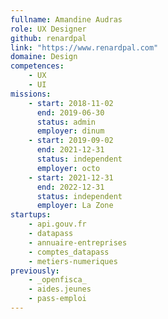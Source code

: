 ```yaml
---
fullname: Amandine Audras
role: UX Designer
github: renardpal
link: "https://www.renardpal.com"
domaine: Design
competences:
    - UX
    - UI
missions:
    - start: 2018-11-02
      end: 2019-06-30
      status: admin
      employer: dinum
    - start: 2019-09-02
      end: 2021-12-31
      status: independent
      employer: octo
    - start: 2021-12-31
      end: 2022-12-31
      status: independent
      employer: La Zone
startups:
    - api.gouv.fr
    - datapass
    - annuaire-entreprises
    - comptes_datapass
    - metiers-numeriques
previously:
    - _openfisca_
    - aides.jeunes
    - pass-emploi
---
```

